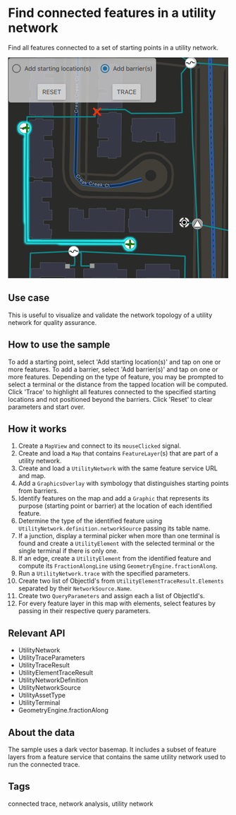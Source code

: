 # Find connected features in a utility network

Find all features connected to a set of starting points in a utility network.

![](screenshot.png)

## Use case

This is useful to visualize and validate the network topology of a utility network for quality assurance.

## How to use the sample

To add a starting point, select 'Add starting location(s)' and tap on one or more features. To add a barrier, select 'Add barrier(s)' and tap on one or more features. Depending on the type of feature, you may be prompted to select a terminal or the distance from the tapped location will be computed. Click 'Trace' to highlight all features connected to the specified starting locations and not positioned beyond the barriers. Click 'Reset' to clear parameters and start over.

## How it works

1. Create a `MapView` and connect to its `mouseClicked` signal.
2. Create and load a `Map` that contains `FeatureLayer`(s) that are part of a utility network.
3. Create and load a `UtilityNetwork` with the same feature service URL and map.
4. Add a `GraphicsOverlay` with symbology that distinguishes starting points from barriers.
5. Identify features on the map and add a `Graphic` that represents its purpose (starting point or barrier) at the location of each identified feature.
6. Determine the type of the identified feature using `UtilityNetwork.definition.networkSource` passing its table name.
7. If a junction, display a terminal picker when more than one terminal is found and create a `UtilityElement` with the selected terminal or the single terminal if there is only one.
8. If an edge, create a `UtilityElement` from the identified feature and compute its `FractionAlongLine` using `GeometryEngine.fractionAlong`.
9. Run a `UtilityNetwork.trace` with the specified parameters.
10. Create two list of ObjectId's from `UtilityElementTraceResult.Elements` separated by their `NetworkSource.Name`.
11. Create two `QueryParameters` and assign each a list of ObjectId's.
12. For every feature layer in this map with elements, select features by passing in their respective query parameters.

## Relevant API

* UtilityNetwork
* UtilityTraceParameters
* UtilityTraceResult
* UtilityElementTraceResult
* UtilityNetworkDefinition
* UtilityNetworkSource
* UtilityAssetType
* UtilityTerminal
* GeometryEngine.fractionAlong

## About the data

The sample uses a dark vector basemap. It includes a subset of feature layers from a feature service that contains the same utility network used to run the connected trace.

## Tags

connected trace, network analysis, utility network
